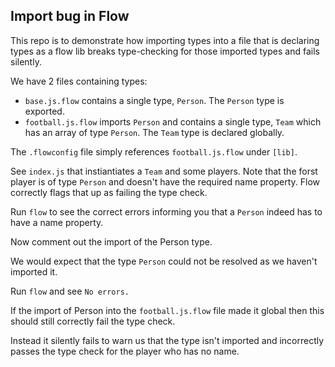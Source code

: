 ## Import bug in Flow

This repo is to demonstrate how importing types into a file that is declaring types as a flow lib breaks type-checking for those imported types and fails silently.

We have 2 files containing types:  
- `base.js.flow` contains a single type, `Person`. The `Person` type is exported.  
- `football.js.flow` imports `Person` and contains a single type, `Team` which has an array of type `Person`. The `Team` type is declared globally. 

The `.flowconfig` file simply references `football.js.flow` under `[lib]`.

See `index.js` that instiantiates a `Team` and some players. Note that the forst player is of type `Person` and doesn't have the required name property. Flow correctly flags that up as failing the type check. 

Run `flow` to see the correct errors informing you that a `Person` indeed has to have a name property.

Now comment out the import of the Person type.

We would expect that the type `Person` could not be resolved as we haven't imported it.

Run `flow` and see `No errors.`

If the import of Person into the `football.js.flow` file made it global then this should still correctly fail the type check.

Instead it silently fails to warn us that the type isn't imported and incorrectly passes the type check for the player who has no name.
